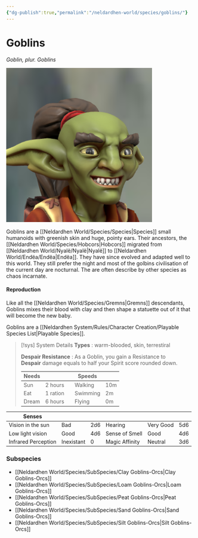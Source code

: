 ```yaml
---
{"dg-publish":true,"permalink":"/neldardhen-world/species/goblins/"}
---
```


# Goblins
*Goblin, plur. Goblins*

![Cook-closeup.png|100](/img/user/Images/Species/Cook-closeup.png)

Goblins are a [[Neldardhen World/Species/Species\|Species]] small humanoids with greenish skin and huge, pointy ears. Their ancestors, the [[Neldardhen World/Species/Hobcors\|Hobcors]] migrated from [[Neldardhen World/Nyalë/Nyalë\|Nyalë]] to [[Neldardhen World/Endëa/Endëa\|Endëa]]. They have since evolved and adapted well to this world. They still prefer the night and most of the golbins civilisation of the current day are nocturnal.
The are often describe by other species as chaos incarnate.

#### Reproduction
Like all the [[Neldardhen World/Species/Gremns\|Gremns]] descendants, Goblins mixes their blood with clay and then shape a statuette out of it that will become the new baby.

Goblins are a [[Neldardhen System/Rules/Character Creation/Playable Species List\|Playable Species]].

> [!sys] System Details
> **Types** : warm-blooded, skin, terrestiral 
>
> **Despair Resistance** : As a Goblin, you gain a Resistance to **Despair** damage equals to half your Spirit score rounded down.
>
> | **Needs** |          |     | **Speeds** |     |
> | --------- | -------- | --- | ---------- | --- |
> | Sun       | 2 hours  |     | Walking    | 10m |
> | Eat       | 1 ration |     | Swimming   | 2m  |
> | Dream     | 6 hours  |     | Flying     | 0m  |
> 
| **Senses**          |            |     |                |           |     |
| ------------------- | ---------- | --- | -------------- | --------- | --- |
| Vision in the sun   | Bad        | 2d6 | Hearing        | Very Good | 5d6 |
| Low light vision    | Good       | 4d6 | Sense of Smell | Good      | 4d6 |
| Infrared Perception | Inexistant | 0   | Magic Affinity | Neutral   | 3d6 |
### Subspecies 
- [[Neldardhen World/Species/SubSpecies/Clay Goblins-Orcs\|Clay Goblins-Orcs]]
- [[Neldardhen World/Species/SubSpecies/Loam Goblins-Orcs\|Loam Goblins-Orcs]]
- [[Neldardhen World/Species/SubSpecies/Peat Goblins-Orcs\|Peat Goblins-Orcs]]
- [[Neldardhen World/Species/SubSpecies/Sand Goblins-Orcs\|Sand Goblins-Orcs]]
- [[Neldardhen World/Species/SubSpecies/Silt Goblins-Orcs\|Silt Goblins-Orcs]]
